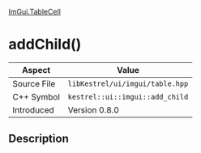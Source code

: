 [ImGui.TableCell](index)
# addChild()
| Aspect | Value |
| --- | --- |
| Source File | `libKestrel/ui/imgui/table.hpp` |
| C++ Symbol | `kestrel::ui::imgui::add_child` |
| Introduced | Version 0.8.0 |
## Description

